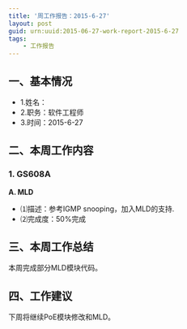 ```yaml
---
title: '周工作报告：2015-6-27'
layout: post
guid: urn:uuid:2015-06-27-work-report-2015-6-27
tags:
    - 工作报告
---
```


## 一、基本情况

 - 1.姓名：
 - 2.职务：软件工程师
 - 3.时间：2015-6-27

## 二、本周工作内容

### 1. GS608A

**A. MLD**

 - ⑴描述：参考IGMP snooping，加入MLD的支持.
 - ⑵完成度：50%完成

## 三、本周工作总结

本周完成部分MLD模块代码。

## 四、工作建议

下周将继续PoE模块修改和MLD。